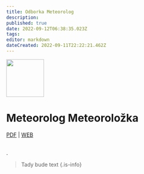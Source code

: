 ```yaml
---
title: Odborka Meteorolog
description: 
published: true
date: 2022-09-12T06:38:35.023Z
tags: 
editor: markdown
dateCreated: 2022-09-11T22:22:21.462Z
---
```


<div class="headerimage">
  <img src="https://odborky.skaut.cz/wp-content/uploads/2016/02/Meteorolog02-01-250x250.png" width="100px">
  <h1>Meteorolog Meteoroložka</h1>
    
[PDF](https://odborky.skaut.cz/wp-content/uploads/2016/12/Pracovni-list-Meteorolog_uprava2_nahled01.pdf) | [WEB](https://odborky.skaut.cz/meteorolog/)
</div>
<br>
.

> Tady bude text
{.is-info}
